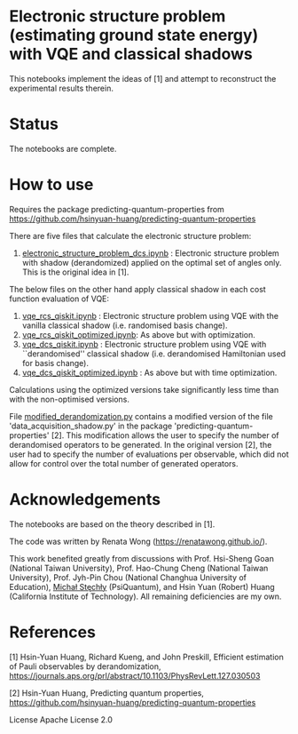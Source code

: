 # Electronic structure problem (estimating ground state energy) with VQE and classical shadows
This notebooks implement the ideas of [1] and attempt to reconstruct the experimental results therein.

# Status
The notebooks are complete. 

# How to use
Requires the package predicting-quantum-properties from https://github.com/hsinyuan-huang/predicting-quantum-properties

There are five files that calculate the electronic structure problem:
1. [electronic_structure_problem_dcs.ipynb](https://github.com/renatawong/classical-shadow-vqe/blob/c2403b4b3940f6846cfceeae7e2d1f6102d3b0a9/electronic_structure_problem_dcs.ipynb) : Electronic structure problem with shadow (derandomized) applied on the optimal set of angles only. This is the original idea in [1].

The below files on the other hand apply classical shadow in each cost function evaluation of VQE:

1. [vqe_rcs_qiskit.ipynb](https://github.com/renatawong/classical-shadow-vqe/blob/8e5f0060ceb3f4036c2b4508e1d02d168edae2f5/vqe_rcs_qiskit.ipynb) : Electronic structure problem using VQE with the vanilla classical shadow (i.e. randomised basis change).
2. [vqe_rcs_qiskit_optimized.ipynb](https://github.com/renatawong/classical-shadow-vqe/blob/16f33d1e10e0a91bdf09008d1daa390b7f95fd6a/vqe_rcs_qiskit_optimized.ipynb): As above but with optimization. 
3. [vqe_dcs_qiskit.ipynb](https://github.com/renatawong/classical-shadow-vqe/blob/403e615a20d58d6313b0bc858a3719b1793892a2/vqe_dcs_qiskit.ipynb) : Electronic structure problem using VQE with ``derandomised'' classical shadow (i.e. derandomised Hamiltonian used for basis change).
4. [vqe_dcs_qiskit_optimized.ipynb](https://github.com/renatawong/classical-shadow-vqe/blob/382d30f9ac8d1d8e2d1d6365aa4747cd57b2efae/vqe_dcs_qiskit_optimized.ipynb) : As above but with time optimization. 

Calculations using the optimized versions take significantly less time than with the non-optimised versions.

File [modified_derandomization.py](https://github.com/renatawong/classical-shadow-vqe/blob/6d5051170bc193637e8f8251ce8d80f027d3ea14/modified_derandomization.py) contains a modified version of the file 'data_acquisition_shadow.py' in the package 'predicting-quantum-properties' [2]. This modification allows the user to specify the number of derandomised operators to be generated. In the original version [2], the user had to specify the number of evaluations per observable, which did not allow for control over the total number of generated operators. 

# Acknowledgements
The notebooks are based on the theory described in [1].

The code was written by Renata Wong (https://renatawong.github.io/).

This work benefited greatly from discussions with Prof. Hsi-Sheng Goan (National Taiwan University), Prof. Hao-Chung Cheng (National Taiwan University), Prof. Jyh-Pin Chou (National Changhua University of Education), [Michał Stęchły](https://www.mustythoughts.com/about.html) (PsiQuantum), and Hsin Yuan (Robert) Huang (California Institute of Technology). All remaining deficiencies are my own.

# References
[1] Hsin-Yuan Huang, Richard Kueng, and John Preskill, Efficient estimation of Pauli observables by derandomization, https://journals.aps.org/prl/abstract/10.1103/PhysRevLett.127.030503

[2] Hsin-Yuan Huang, Predicting quantum properties, https://github.com/hsinyuan-huang/predicting-quantum-properties

License
Apache License 2.0
